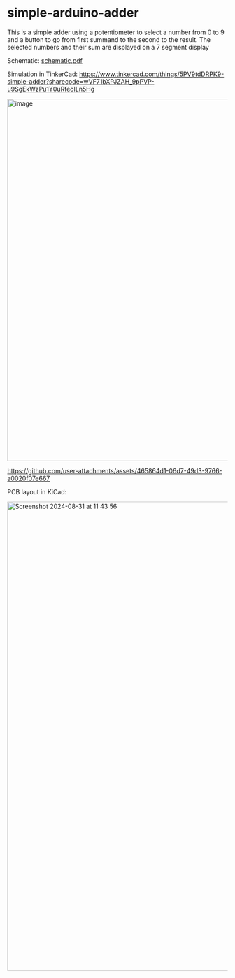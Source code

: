 # simple-arduino-adder
This is a simple adder using a potentiometer to select a number from 0 to 9 and a button to go from first summand to the second to the result. The selected numbers and their sum are displayed on a 7 segment display

Schematic:
[schematic.pdf](https://github.com/user-attachments/files/16824161/schematic.pdf)


Simulation in TinkerCad: https://www.tinkercad.com/things/5PV9tdDRPK9-simple-adder?sharecode=wVF71bXPJZAH_9pPVP-u9SgEkWzPu1Y0uRfeoILn5Hg

<img width="829" alt="image" src="https://github.com/user-attachments/assets/e78a1c70-3360-43a7-b69c-40e56ea22611">

https://github.com/user-attachments/assets/465864d1-06d7-49d3-9766-a0020f07e667

PCB layout in KiCad:

<img width="1074" alt="Screenshot 2024-08-31 at 11 43 56" src="https://github.com/user-attachments/assets/8ce3ae72-d9fb-4482-a8d1-1570953bb37c">
